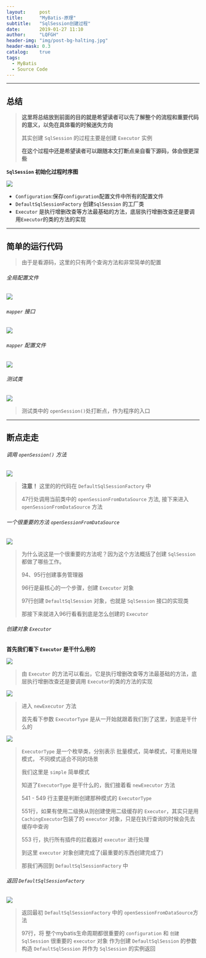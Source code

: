 ```yaml
---
layout:     post
title:      "MyBatis-原理"
subtitle:   "SqlSession创建过程"
date:       2019-01-27 11:10
author:     "LQFGH"
header-img: "img/post-bg-halting.jpg"
header-mask: 0.3
catalog:    true
tags:
  - MyBatis
  - Source Code
---
```


***


## 总结


> **这里将总结放到前面的目的就是希望读者可以先了解整个的流程和重要代码的意义，以免在具体看的时候迷失方向**
> 
> 其实创建 `SqlSession` 的过程主要是创建 `Executor` 实例
> 
> **在这个过程中还是希望读者可以跟随本文打断点亲自看下源码，体会很更深些**
> 

  **`SqlSession` 初始化过程时序图**
  
  ![](/img/in-post/mybatis-sqlsession.jpg)

* `Configuration`:保存`configuration`配置文件中所有的配置文件
* `DefaultSqlSessionFactory` 创建`SqlSession` 的工厂类
* `Executor` 是执行增删改查等方法最基础的方法，底层执行增删改查还是要调用`Executor`的类的方法的实现


***


## 简单的运行代码

> 由于是看源码，这里的只有两个查询方法和非常简单的配置


###### 全局配置文件

![](/img/in-post/mybatis-sqlsessionfactory7.jpg)

###### `mapper` 接口

![](/img/in-post/mybatis-sqlsessionfactory8.jpg)

###### `mapper` 配置文件

![](/img/in-post/mybatis-sqlsessionfactory9.jpg)

###### 测试类

![](/img/in-post/mybatis-sqlsession1.jpg)

> 测试类中的 `openSession()`处打断点，作为程序的入口
> 

***


## 断点走走



###### 调用 `openSession()` 方法

![](/img/in-post/mybatis-sqlsession2.jpg)

> **注意！** 这里的的代码在 `DefaultSqlSessionFactory` 中
> 
> 47行处调用当前类中的 `openSessionFromDataSource` 方法,
> 接下来进入 `openSessionFromDataSource` 方法


###### 一个很重要的方法  `openSessionFromDataSource`

![](/img/in-post/mybatis-sqlsession3.jpg)

> 为什么说这是一个很重要的方法呢？因为这个方法概括了创建  `SqlSession` 
> 都做了哪些工作。
> 
> 94、95行创建事务管理器
> 
> 96行是最核心的一个步骤，创建 `Executor` 对象
> 
> 97行创建 `DefaultSqlSession` 对象，也就是 `SqlSession` 接口的实现类
>
> 那接下来就进入96行看看到底是怎么创建的 `Executor`
> 

###### 创建对象 `Executor`


**首先我们看下 `Executor` 是干什么用的**

![](/img/in-post/mybatis-sqlsession5.jpg)

> 由 `Executor` 的方法可以看出，它是执行增删改查等方法最基础的方法，底层执行增删改查还是要调用
>  `Executor`的类的方法的实现


![](/img/in-post/mybatis-sqlsession4.jpg)

> 进入 `newExecutor` 方法
> 
> 首先看下参数 `ExecutorType` 是从一开始就跟着我们到了这里，到底是干什么的

![](/img/in-post/mybatis-sqlsession6.jpg)

> `ExecutorType` 是一个枚举类，分别表示 批量模式，简单模式，可重用处理模式，
> 不同模式适合不同的场景
> 
> 我们这里是 `simple` 简单模式
> 
> 知道了`ExecutorType` 是干什么的，我们接着看 `newExecutor` 方法
> 
> 541 - 549 行主要是判断创建那种模式的 `ExecutorType`
> 
> 551行，如果有使用二级换从则创建使用二级缓存的 `Executor`，其实只是用
>  `CachingExecutor`包装了的 `executor` 对象，只是在执行查询的时候会先去缓存中查询
>  
> 553 行，执行所有插件的拦截器对 `executor` 进行处理
> 
> 到这里 `executor` 对象创建完成了(最重要的东西创建完成了)
> 
> 那我们再回到 `DefaultSqlSessionFactory` 中
> 

###### 返回 `DefaultSqlSessionFactory` 

![](/img/in-post/mybatis-sqlsession3.jpg)

> 返回最初 `DefaultSqlSessionFactory` 中的 `openSessionFromDataSource`方法
> 
> 97行，将 整个mybatis生命周期都很重要的 `configuration` 和 `创建SqlSession` 很重要的 
> `executor` 对象 作为创建 `DefaultSqlSession` 的参数构造 `DefaultSqlSession`
> 并作为 `SqlSession` 的实例返回